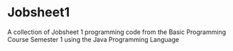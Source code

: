 # Jobsheet1
A collection of Jobsheet 1 programming code from the Basic Programming Course Semester 1 using the Java Programming Language
